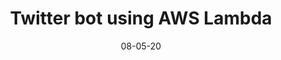---
title: "Twitter bot using AWS Lambda"
date: "08-05-20"
description: "Creating a Twitter bot using AWS Lambda functions"
type: project
published: true
tags: python, aws
link: https://github.com/joshyap/yapsays
---